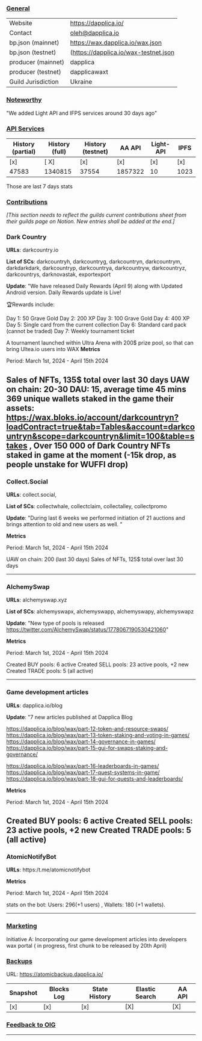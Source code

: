 ### <ins>General</ins>

|  |  |
| --- | --- |
| Website | https://dapplica.io/ |
| Contact | oleh@dapplica.io |
| bp.json (mainnet) | https://wax.dapplica.io/wax.json |
| bp.json (testnet) | (https://dapplica.io/wax-testnet.json |
| producer (mainnet) | dapplica |
| producer (testnet) | dapplicawaxt |
| Guild Jurisdiction | Ukraine |

### <ins>Noteworthy</ins>

"We added Light API and IFPS services around 30 days ago"

### <ins>API Services</ins>

| History (partial) | History (full) | History (testnet) | AA API | Light-API  | IPFS |
|--------|--------|--------|--------|--------|--------|
| [x] | [ X] | [x] | [x] | [x] | [x] |  [x] |
| 47583 | 1340815 | 37554 | 1857322 | 10 |  1023 |

Those are last 7 days stats

### <ins>Contributions</ins>
*[This section needs to reflect the guilds current contributions sheet from their guilds page on Notion. New entries shall be added at the end.]*

### Dark Country 

**URLs**: darkcountry.io

**List of SCs**: darkcountryh, darkcountryg, darkcountryn, darkcountrym, darkdarkdark, darkcountryp, darkcountrya, darkcountryw,
darkcountryz, darkcountrys, darknovastak, exportexport

**Update**: 
"We have released Daily Rewards (April 9) along with Updated Android version. Daily Rewards update is Live!

🏆Rewards include:

Day 1: 50 Grave Gold
Day 2: 200 XP
Day 3: 100 Grave Gold
Day 4: 400 XP
Day 5: Single card from the current collection
Day 6: Standard card pack (cannot be traded)
Day 7: Weekly tournament ticket


A tournament launched within Ultra Arena with 200$ prize pool, so that can bring Ultea.io users into WAX
**Metrics**

Period: March 1st, 2024 - April 15th 2024


Sales of NFTs, 135$ total over last 30 days
UAW on chain: 20-30
DAU: 15, average time 45 mins
369  unique wallets staked in the game their assets: https://wax.bloks.io/account/darkcountryn?loadContract=true&tab=Tables&account=darkcountryn&scope=darkcountryn&limit=100&table=stakes ,
Over 150 000 of Dark Country NFTs staked in game at the moment (-15k drop, as people unstake for WUFFI drop)
---
### Collect.Social

**URLs**: collect.social, 

**List of SCs**: collectwhale, collectclaim, collectalley, collectpromo

**Update**: 
"During last 6 weeks we performed initiation of 21 auctions and brings attention to old and new users as well. "

**Metrics**

Period: March 1st, 2024 - April 15th 2024

UAW on chain: 200 (last 30 days)
Sales of NFTs, 125$ total over last 30 days

---
### AlchemySwap

**URLs**: alchemyswap.xyz 

**List of SCs**: alchemyswapx, alchemyswapp, alchemyswapy, alchemyswapz

**Update**: 
"New type of pools is released https://twitter.com/AlchemySwap/status/1778067190530421060"

**Metrics**

Period: March 1st, 2024 - April 15th 2024

Created BUY pools: 6 active
Created SELL pools: 23 active pools, +2 new
Created TRADE pools: 5 (all active)

---
### Game development articles

**URLs**: dapplica.io/blog 


**Update**: 
"7 new articles published at Dapplica Blog

https://dapplica.io/blog/wax/part-12-token-and-resource-swaps/ 
https://dapplica.io/blog/wax/part-13-token-staking-and-voting-in-games/ 
https://dapplica.io/blog/wax/part-14-governance-in-games/
https://dapplica.io/blog/wax/part-15-gui-for-swaps-staking-and-governance/ 

https://dapplica.io/blog/wax/part-16-leaderboards-in-games/ 
https://dapplica.io/blog/wax/part-17-quest-systems-in-game/ 
https://dapplica.io/blog/wax/part-18-gui-for-quests-and-leaderboards/ 

**Metrics**

Period: March 1st, 2024 - April 15th 2024

Created BUY pools: 6 active
Created SELL pools: 23 active pools, +2 new
Created TRADE pools: 5 (all active)
---

### AtomicNotifyBot

**URLs**: https:/t.me/atomicnotifybot

**Metrics**

Period: March 1st, 2024 - April 15th 2024

stats on the bot: Users: 296(+1 users) , Wallets: 180 (+1 wallets).

---

### <ins>Marketing</ins>


Initiative A: Incorporating our game development articles into developers wax portal ( in progress, first chunk to be released by 20th April)


### <ins>Backups </ins>
URL: https://atomicbackup.dapplica.io/

| Snapshot | Blocks Log | State History | Elastic Search | AA API |
|--------|--------|--------|--------|--------|
| [x] | [x] | [x] | [X] | [X] |


### <ins>Feedback to OIG</ins>

----
